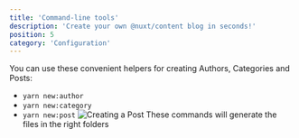 ```yaml
---
title: 'Command-line tools'
description: 'Create your own @nuxt/content blog in seconds!'
position: 5
category: 'Configuration'
---
```

You can use these convenient helpers for creating Authors, Categories and Posts:

- `yarn new:author`
- `yarn new:category`
- `yarn new:post`
![Creating a Post](https://user-images.githubusercontent.com/12644599/93211098-0b32fa00-f761-11ea-9e33-ebe617dc1ae9.gif)
These commands will generate the files in the right folders